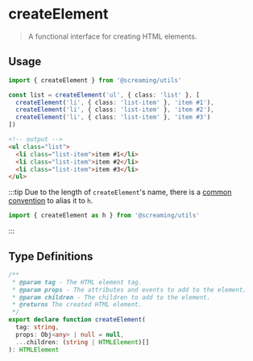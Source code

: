 # createElement

> A functional interface for creating HTML elements.

## Usage

```ts
import { createElement } from '@screaming/utils'

const list = createElement('ul', { class: 'list' }, [
  createElement('li', { class: 'list-item' }, 'item #1'),
  createElement('li', { class: 'list-item' }, 'item #2'),
  createElement('li', { class: 'list-item' }, 'item #3')
])
```

```html
<!-- output -->
<ul class="list">
  <li class="list-item">item #1</li>
  <li class="list-item">item #2</li>
  <li class="list-item">item #3</li>
</ul>
```

:::tip
Due to the length of `createElement`'s name, there is a [common convention](https://github.com/vuejs/babel-plugin-transform-vue-jsx/issues/6#issuecomment-232994673) to alias it to `h`.

```ts
import { createElement as h } from '@screaming/utils'
```

:::

## Type Definitions

```ts
/**
 * @param tag - The HTML element tag.
 * @param props - The attributes and events to add to the element.
 * @param children - The children to add to the element.
 * @returns The created HTML element.
 */
export declare function createElement(
  tag: string,
  props: Obj<any> | null = null,
  ...children: (string | HTMLElement)[]
): HTMLElement
```
